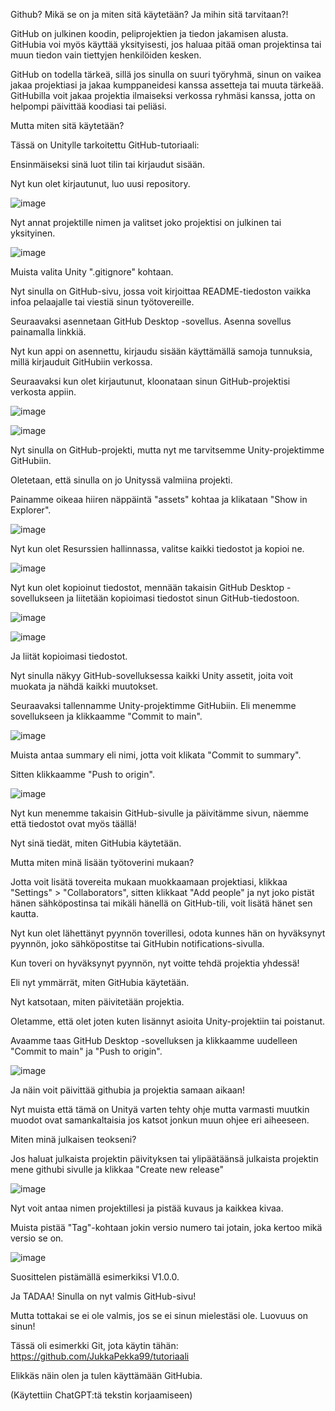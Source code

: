 Github? Mikä se on ja miten sitä käytetään? Ja mihin sitä tarvitaan?!

GitHub on julkinen koodin, peliprojektien ja tiedon jakamisen alusta. GitHubia voi myös käyttää yksityisesti, jos haluaa pitää oman projektinsa tai muun tiedon vain tiettyjen henkilöiden kesken.

GitHub on todella tärkeä, sillä jos sinulla on suuri työryhmä, sinun on vaikea jakaa projektiasi ja jakaa kumppaneidesi kanssa assetteja tai muuta tärkeää. GitHubilla voit jakaa projektia ilmaiseksi verkossa ryhmäsi kanssa, jotta on helpompi päivittää koodiasi tai peliäsi.

Mutta miten sitä käytetään?

Tässä on Unitylle tarkoitettu GitHub-tutoriaali:

Ensinmäiseksi sinä luot tilin tai kirjaudut sisään.

Nyt kun olet kirjautunut, luo uusi repository.

![image](https://github.com/JukkaPekka99/Github-hy-dytys/assets/160464527/eaee20a0-e2a8-4fd3-87e9-43ea488193b9)

Nyt annat projektille nimen ja valitset joko projektisi on julkinen tai yksityinen.

![image](https://github.com/JukkaPekka99/Github-hy-dytys/assets/160464527/afb0baa0-45b4-4751-b5f3-fc5da561ec72)

Muista valita Unity ".gitignore" kohtaan.

Nyt sinulla on GitHub-sivu, jossa voit kirjoittaa README-tiedoston vaikka infoa pelaajalle tai viestiä sinun työtovereille.

Seuraavaksi asennetaan GitHub Desktop -sovellus. Asenna sovellus painamalla linkkiä.

Nyt kun appi on asennettu, kirjaudu sisään käyttämällä samoja tunnuksia, millä kirjauduit GitHubiin verkossa.

Seuraavaksi kun olet kirjautunut, kloonataan sinun GitHub-projektisi verkosta appiin.

![image](https://github.com/JukkaPekka99/Github-hy-dytys/assets/160464527/dd218c4c-68a6-48a2-82ce-e8bd51a4902d)


![image](https://github.com/JukkaPekka99/Github-hy-dytys/assets/160464527/3f5b6795-59c7-42a2-b09b-7134ae3333ef)


Nyt sinulla on GitHub-projekti, mutta nyt me tarvitsemme Unity-projektimme GitHubiin.

Oletetaan, että sinulla on jo Unityssä valmiina projekti.

Painamme oikeaa hiiren näppäintä "assets" kohtaa ja klikataan "Show in Explorer".

![image](https://github.com/JukkaPekka99/Github-hy-dytys/assets/160464527/9bd2d968-efd4-4dab-8542-40265c45144e)

Nyt kun olet Resurssien hallinnassa, valitse kaikki tiedostot ja kopioi ne.

![image](https://github.com/JukkaPekka99/Github-hy-dytys/assets/160464527/335ac08d-3e04-497c-91c1-9f54162c871b)

Nyt kun olet kopioinut tiedostot, mennään takaisin GitHub Desktop -sovellukseen ja liitetään kopioimasi tiedostot sinun GitHub-tiedostoon.

![image](https://github.com/JukkaPekka99/Github-hy-dytys/assets/160464527/b53d255a-1833-4877-adeb-e88b2431fe09)

![image](https://github.com/JukkaPekka99/Github-hy-dytys/assets/160464527/bc8dcda1-6821-4083-bb59-32a6afb38229)

Ja liität kopioimasi tiedostot.

Nyt sinulla näkyy GitHub-sovelluksessa kaikki Unity assetit, joita voit muokata ja nähdä kaikki muutokset.

Seuraavaksi tallennamme Unity-projektimme GitHubiin.
Eli menemme sovellukseen ja klikkaamme "Commit to main".

![image](https://github.com/JukkaPekka99/Github-hy-dytys/assets/160464527/c64b44bb-bebb-41c6-b1f2-073f8091895d)

Muista antaa summary eli nimi, jotta voit klikata "Commit to summary".

Sitten klikkaamme "Push to origin".

![image](https://github.com/JukkaPekka99/Github-hy-dytys/assets/160464527/2a83ebe1-0a0c-4a71-bf38-6f132e1efe59)

Nyt kun menemme takaisin GitHub-sivulle ja päivitämme sivun, näemme että tiedostot ovat myös täällä!

Nyt sinä tiedät, miten GitHubia käytetään.

Mutta miten minä lisään työtoverini mukaan?

Jotta voit lisätä tovereita mukaan muokkaamaan projektiasi, klikkaa "Settings" > "Collaborators", sitten klikkaat "Add people" ja nyt joko pistät hänen sähköpostinsa tai mikäli hänellä on GitHub-tili, voit lisätä hänet sen kautta.

Nyt kun olet lähettänyt pyynnön toverillesi, odota kunnes hän on hyväksynyt pyynnön, joko sähköpostitse tai GitHubin notifications-sivulla.

Kun toveri on hyväksynyt pyynnön, nyt voitte tehdä projektia yhdessä!

Eli nyt ymmärrät, miten GitHubia käytetään.

Nyt katsotaan, miten päivitetään projektia.

Oletamme, että olet joten kuten lisännyt asioita Unity-projektiin tai poistanut.

Avaamme taas GitHub Desktop -sovelluksen ja klikkaamme uudelleen "Commit to main" ja "Push to origin".

![image](https://github.com/JukkaPekka99/Github-hy-dytys/assets/160464527/0c471fd2-5a73-40be-98e6-67338981c3ac)

Ja näin voit päivittää githubia ja projektia samaan aikaan!


Nyt muista että tämä on Unityä varten tehty ohje mutta varmasti muutkin muodot ovat samankaltaisia jos katsot jonkun muun ohjee eri aiheeseen.


Miten minä julkaisen teokseni?

Jos haluat julkaista projektin päivityksen tai ylipäätäänsä julkaista projektin mene githubi sivulle ja klikkaa "Create new release"

![image](https://github.com/JukkaPekka99/Github-hy-dytys/assets/160464527/198b0b4e-4dcb-4f91-8569-f47a6c92e24a)

Nyt voit antaa nimen projektillesi ja pistää kuvaus ja kaikkea kivaa.

Muista pistää "Tag"-kohtaan jokin versio numero tai jotain, joka kertoo mikä versio se on.

![image](https://github.com/JukkaPekka99/Github-hy-dytys/assets/160464527/f50ef256-0fea-4a59-8dca-34d7aadb08c1)

Suosittelen pistämällä esimerkiksi V1.0.0.

Ja TADAA! Sinulla on nyt valmis GitHub-sivu!

Mutta tottakai se ei ole valmis, jos se ei sinun mielestäsi ole. Luovuus on sinun!

Tässä oli esimerkki Git, jota käytin tähän: https://github.com/JukkaPekka99/tutoriaali

Elikkäs näin olen ja tulen käyttämään GitHubia.

(Käytettiin ChatGPT:tä tekstin korjaamiseen)
